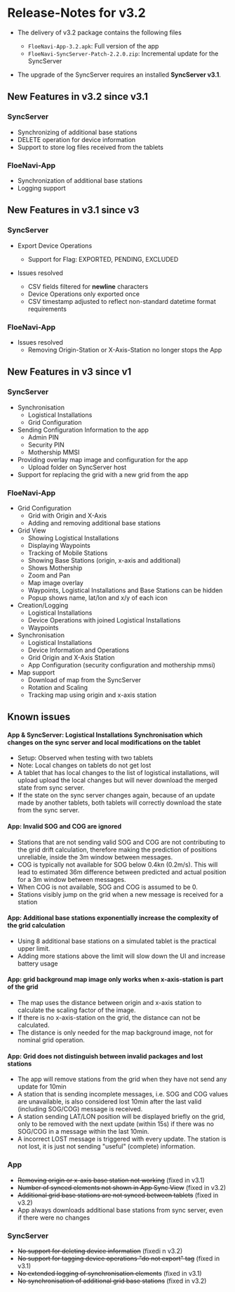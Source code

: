 # Release-Notes for v3.2

- The delivery of v3.2 package contains the following files
  - `FloeNavi-App-3.2.apk`: Full version of the app
  - `FloeNavi-SyncServer-Patch-2.2.0.zip`: Incremental update for the SyncServer
  
- The upgrade of the SyncServer requires an installed **SyncServer v3.1**.

## New Features in v3.2 since v3.1

### SyncServer

- Synchronizing of additional base stations
- DELETE operation for device information
- Support to store log files received from the tablets

### FloeNavi-App

- Synchronization of additional base stations
- Logging support

## New Features in v3.1 since v3

### SyncServer

- Export Device Operations
  - Support for Flag: EXPORTED, PENDING, EXCLUDED

- Issues resolved
  - CSV fields filtered for **newline** characters
  - Device Operations only exported once
  - CSV timestamp adjusted to reflect non-standard datetime format requirements
  
### FloeNavi-App

- Issues resolved
  - Removing Origin-Station or X-Axis-Station no longer stops the App

## New Features in v3 since v1

### SyncServer

- Synchronisation
  - Logistical Installations
  - Grid Configuration
- Sending Configuration Information to the app
  - Admin PIN
  - Security PIN
  - Mothership MMSI
- Providing overlay map image and configuration for the app
  - Upload folder on SyncServer host
- Support for replacing the grid with a new grid from the app

### FloeNavi-App

- Grid Configuration
  - Grid with Origin and X-Axis
  - Adding and removing additional base stations
- Grid View
  - Showing Logistical Installations
  - Displaying Waypoints
  - Tracking of Mobile Stations
  - Showing Base Stations (origin, x-axis and additional)
  - Shows Mothership
  - Zoom and Pan
  - Map image overlay
  - Waypoints, Logistical Installations and Base Stations can be hidden
  - Popup shows name, lat/lon and x/y of each icon
- Creation/Logging
  - Logistical Installations
  - Device Operations with joined Logistical Installations
  - Waypoints
- Synchronisation
  - Logistical Installations
  - Device Information and Operations
  - Grid Origin and X-Axis Station
  - App Configuration (security configuration and mothership mmsi)
- Map support
  - Download of map from the SyncServer
  - Rotation and Scaling
  - Tracking map using origin and x-axis station
  
## Known issues

#### App & SyncServer: Logistical Installations Synchronisation which changes on the sync server and local modifications on the tablet
- Setup: Observed when testing with two tablets
- Note: Local changes on tablets do not get lost
- A tablet that has local changes to the list of logistical installations, will upload
  upload the local changes but will never download the merged state from sync server.
- If the state on the sync server changes again, 
  because of an update made by another tablets,
  both tablets will correctly download the state from the sync server.

#### App: Invalid SOG and COG are ignored
- Stations that are not sending valid SOG and COG are not contributing to the
  grid drift calculation, therefore making the prediction of positions unreliable, 
  inside the 3m window between messages.
- COG is typically not available for SOG below 0.4kn (0.2m/s).
  This will lead to estimated 36m difference between 
  predicted and actual position for a 3m window between messages.
- When COG is not available, SOG and COG is assumed to be 0.
- Stations visibly jump on the grid when a new message is received for a station

#### App: Additional base stations exponentially increase the complexity of the grid calculation

- Using 8 additional base stations on a simulated tablet 
  is the practical upper limit.
- Adding more stations above the limit will slow down the UI and increase battery usage

#### App: grid background map image only works when x-axis-station is part of the grid

- The map uses the distance between origin and x-axis station to calculate the scaling factor of the image.
- If there is no x-axis-station on the grid, the distance can not be calculated.
- The distance is only needed for the map background image, not for nominal grid operation. 
       
#### App: Grid does not distinguish between invalid packages and lost stations

- The app will remove stations from the grid when they have not send any update for 10min
- A station that is sending incomplete messages, i.e. SOG and COG values are unavailable, is also
  considered lost 10min after the last valid (including SOG/COG) message is received.
- A station sending LAT/LON position will be displayed briefly on the grid, only to be removed
  with the next update (within 15s) if there was no SOG/COG in a message within the last 10min.
- A incorrect LOST message is triggered with every update. The station is not lost, it is just not sending
  "useful" (complete) information.

### App

- ~~Removing origin or x-axis base station not working~~ (fixed in v3.1)
- ~~Number of synced elements not shown in App Sync View~~ (fixed in v3.2)
- ~~Additional grid base stations are not synced between tablets~~ (fixed in v3.2)
- App always downloads additional base stations from sync server, even if there were no changes

### SyncServer

- ~~No support for deleting device information~~ (fixedi n v3.2)
- ~~No support for tagging device operations "do not export" tag~~ (fixed in v3.1)
- ~~No extended logging of synchronisation elements~~ (fixed in v3.1)
- ~~No synchronisation of additional grid base stations~~ (fixed in v3.2)

